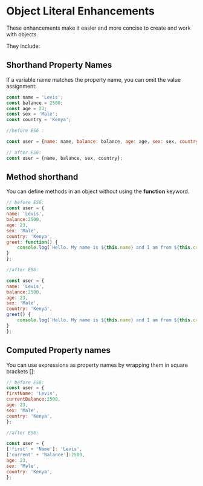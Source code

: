 # Object Literal Enhancements

These enhancements make it easier and more concise to create and work with objects.

They include:

## Shorthand Property Names

If a variable name matches the property name, you can omit the value assignment:

```js
const name = 'Levis';
const balance = 2500;
const age = 23;
const sex = 'Male';
const country = 'Kenya';

//before ES6 :

const user = {name: name, balance: balance, age: age, sex: sex, country: country};

// after ES6:
const user = {name, balance, sex, country};
```

## Method shorthand

You can define methods in an object without using the **function** keyword.

```js
// before ES6:
const user = {
name: 'Levis',
balance:2500,
age: 23,
sex: 'Male',
country: 'Kenya',
greet: function() {
    console.log(`Hello. My name is ${this.name} and I am from ${this.country}.`);
}
};

//after ES6:

const user = {
name: 'Levis',
balance:2500,
age: 23,
sex: 'Male',
country: 'Kenya',
greet() {
    console.log(`Hello. My name is ${this.name} and I am from ${this.country}.`);
}
};
```

## Computed Property names

You can use expressions as property names by wrapping them in square brackets []:

```js
// before ES6:
const user = {
firstName: 'Levis',
currentBalance:2500,
age: 23,
sex: 'Male',
country: 'Kenya',
};

//after ES6:

const user = {
['first' + 'Name']: 'Levis',
['current' + 'Balance']:2500,
age: 23,
sex: 'Male',
country: 'Kenya',
};
```
